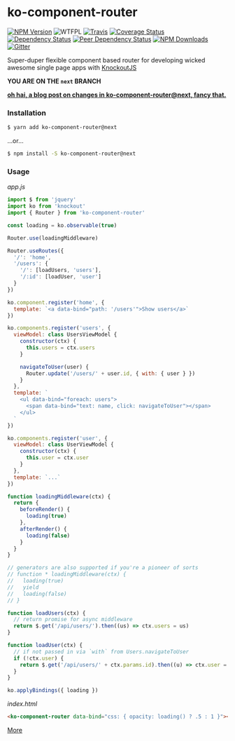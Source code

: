 # ko-component-router

[![NPM Version](https://img.shields.io/npm/v/ko-component-router.svg)](https://www.npmjs.com/package/ko-component-router)
![WTFPL](https://img.shields.io/npm/l/ko-component-router.svg)
[![Travis](https://img.shields.io/travis/Profiscience/ko-component-router/next.svg)](https://travis-ci.org/Profiscience/ko-component-router/)
[![Coverage Status](https://coveralls.io/repos/github/Profiscience/ko-component-router/badge.svg?branch=next)](https://coveralls.io/github/Profiscience/ko-component-router?branch=next)
[![Dependency Status](https://img.shields.io/david/Profiscience/ko-component-router.svg)](https://david-dm.org/Profiscience/ko-component-router)
[![Peer Dependency Status](https://img.shields.io/david/peer/Profiscience/ko-component-router.svg?maxAge=2592000)](https://david-dm.org/Profiscience/ko-component-router#info=peerDependencies&view=table)
[![NPM Downloads](https://img.shields.io/npm/dt/ko-component-router.svg?maxAge=2592000)](http://npm-stat.com/charts.html?package=ko-component-router&author=&from=&to=)
[![Gitter](https://img.shields.io/gitter/room/profiscience/ko-component-router.svg)](https://gitter.im/Profiscience/ko-component-router)

Super-duper flexible component based router for developing wicked awesome single page apps with [KnockoutJS](https://knockoutjs.com)

**YOU ARE ON THE `next` BRANCH**

**[oh hai, a blog post on changes in ko-component-router@next, fancy that.](https://medium.com/@notCaseyWebb/building-a-better-router-ef42896e2e5a)**

### Installation
```bash
$ yarn add ko-component-router@next
```
...or...
```bash
$ npm install -S ko-component-router@next
```

### Usage
_app.js_
```javascript
import $ from 'jquery'
import ko from 'knockout'
import { Router } from 'ko-component-router'

const loading = ko.observable(true)

Router.use(loadingMiddleware)

Router.useRoutes({
  '/': 'home',
  '/users': {
    '/': [loadUsers, 'users'],
    '/:id': [loadUser, 'user']
  }
})

ko.component.register('home', {
  template: `<a data-bind="path: '/users'">Show users</a>`
})

ko.components.register('users', {
  viewModel: class UsersViewModel {
    constructor(ctx) {
      this.users = ctx.users
    }

    navigateToUser(user) {
      Router.update('/users/' + user.id, { with: { user } })
    }
  },
  template: `
    <ul data-bind="foreach: users">
      <span data-bind="text: name, click: navigateToUser"></span>
    </ul>
  `
})

ko.components.register('user', {
  viewModel: class UserViewModel {
    constructor(ctx) {
      this.user = ctx.user
    }
  },
  template: `...`
})

function loadingMiddleware(ctx) {
  return {
    beforeRender() {
      loading(true)
    },
    afterRender() {
      loading(false)
    }
  }
}

// generators are also supported if you're a pioneer of sorts
// function * loadingMiddleware(ctx) {
//   loading(true)
//   yield
//   loading(false)
// }

function loadUsers(ctx) {
  // return promise for async middleware
  return $.get('/api/users/').then((us) => ctx.users = us)
}

function loadUser(ctx) {
  // if not passed in via `with` from Users.navigateToUser
  if (!ctx.user) {
    return $.get('/api/users/' + ctx.params.id).then((u) => ctx.user = u)
  }
}

ko.applyBindings({ loading })
```
_index.html_
```html
<ko-component-router data-bind="css: { opacity: loading() ? .5 : 1 }"></ko-component-router>
```

[More](./docs)
